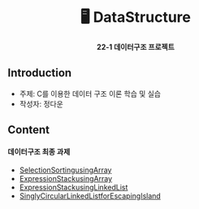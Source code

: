 <h1 align="center"> 🖥️ DataStructure </h1>
<h4 align="center"> 22-1 데이터구조 프로젝트 </h4>

## Introduction
* 주제: C를 이용한 데이터 구조 이론 학습 및 실습  
* 작성자: 정다운

## Content
#### 데이터구조 최종 과제  
- [SelectionSortingusingArray](https://github.com/daunJJ/DataStructure/blob/main/SelectionSortingusingArray.c)
- [ExpressionStackusingArray](https://github.com/daunJJ/DataStructure/blob/main/ExpressionStackusingArray.c)
- [ExpressionStackusingLinkedList](https://github.com/daunJJ/DataStructure/blob/main/ExpressionStackusingLinkedList.c)
- [SinglyCircularLinkedListforEscapingIsland](https://github.com/daunJJ/DataStructure/blob/main/SinglyCircularLinkedListforEscapingIsland.c)


